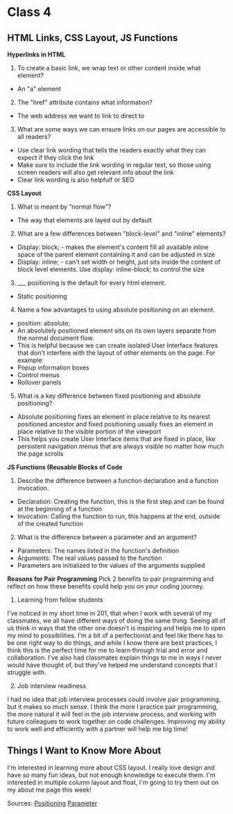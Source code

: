 # Class 4

## HTML Links, CSS Layout, JS Functions



**Hyperlinks in HTML**

1. To create a basic link, we wrap text or other content inside what element?
  - An "a" element
2. The "href" attribute contains what information?
  - The web address we want to link to direct to
3. What are some ways we can ensure links on our pages are accessible to all readers?
  - Use clear link wording that tells the readers exactly what they can expect if they click the link
  - Make sure to include the link wording in regular text, so those using screen readers will also get relevant info about the link
  - Clear link wording is also helpfulf or SEO

**CSS Layout**

1. What is meant by “normal flow”?
  - The way that elements are layed out by default
2. What are a few differences between "block-level" and "inline" elements?
  - Display: block; - makes the element's content fill all available inline space of the parent element containing it and can be adjusted in size 
  - Display: inline; - can't set width or height, just sits inside the content of block level elements. Use display: inline-block; to control the size 
3. ___ positioning is the default for every html element.
  - Static positioning
4. Name a few advantages to using absolute positioning on an element.
  - position: absolute;
  - An absolutely positioned element sits on its own layers separate from the normal document flow.
  - This is helpful because we can create isolated User Interface features that don't interfere with the layout of other elements on the page. For example:
  - Popup information boxes
  - Control menus
  - Rollover panels
5. What is a key difference between fixed positioning and absolute positioning?
  - Absolute positioning fixes an element in place relative to its nearest positioned ancestor and fixed positioning usually fixes an element in place relative to the visible portion of the viewport
  - This helps you create User Interface items that are fixed in place, like persistent navigation menus that are always visible no matter how much the page scrolls

**JS Functions (Reusable Blocks of Code**

1. Describe the difference between a function declaration and a function invocation.
  - Declaration: Creating the function, this is the first step and can be found at the beginning of a function
  - Invocation: Calling the function to run, this happens at the end, outside of the created function
2. What is the difference between a parameter and an argument?
  - Parameters: The names listed in the function's definition
  - Arguments: The real values passed to the function
  - Parameters are initialized to the values of the arguments supplied

**Reasons for Pair Programming**
Pick 2 benefits to pair programming and reflect on how these benefits could help you on your coding journey.

1. Learning from fellow students

I've noticed in my short time in 201, that when I work with several of my classmates, we all have different ways of doing the same thing. Seeing all of us think in ways that the other one doesn't is inspiring and helps me to open my mind to possibilities. I'm a bit of a perfectionist and feel like there has to be one right way to do things, and while I know there are best practices, I think this is the perfect time for me to learn through trial and error and collaboration. I've also had classmates explain things to me in ways I never would have thought of, but they've helped me understand concepts that I struggle with.

2. Job interview readiness

I had no idea that job interview processes could involve pair programming, but it makes so much sense. I think the more I practice pair programming, the more natural it will feel in the job interview process, and working with future colleagues to work together on code challenges. Improving my ability to work well and efficiently with a partner will help me big time!


## Things I Want to Know More About

I'm interested in learning more about CSS layout. I really love design and have so many fun ideas, but not enough knowledge to execute them. I'm interested in multiple column layout and float, I'm going to try them out on my about me page this week!

Sources: [Positioning](https://developer.mozilla.org/en-US/docs/Learn/CSS/CSS_layout/Positioning) [Parameter](https://developer.mozilla.org/en-US/docs/Glossary/Parameter)


